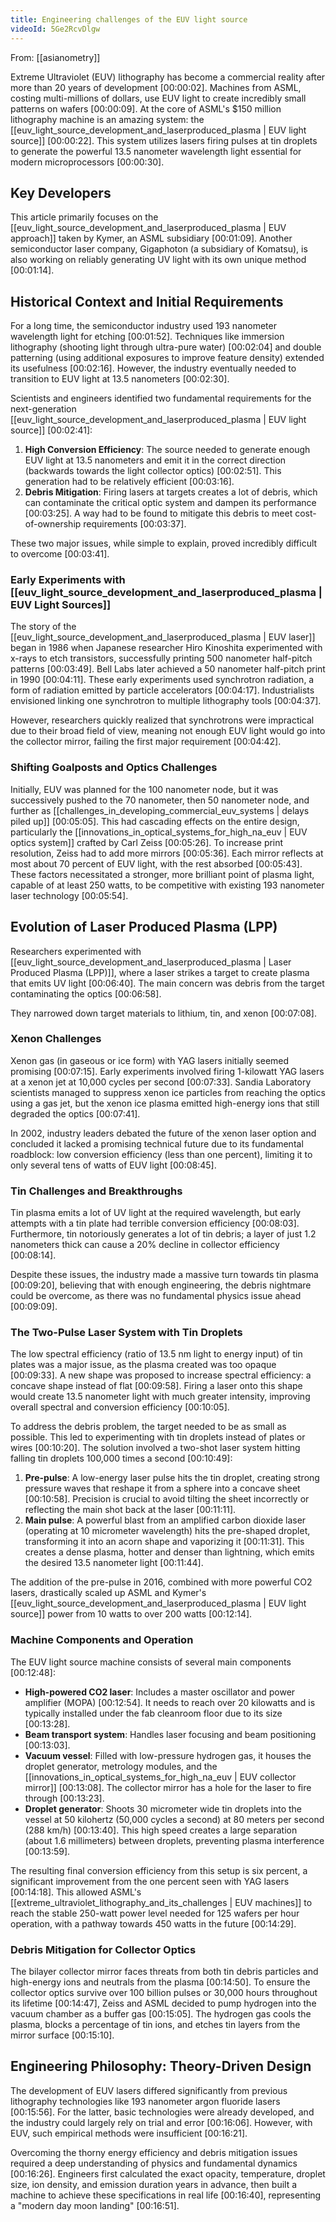 ```yaml
---
title: Engineering challenges of the EUV light source
videoId: 5Ge2RcvDlgw
---
```


From: [[asianometry]] <br/> 

Extreme Ultraviolet (EUV) lithography has become a commercial reality after more than 20 years of development <a class="yt-timestamp" data-t="00:00:02">[00:00:02]</a>. Machines from ASML, costing multi-millions of dollars, use EUV light to create incredibly small patterns on wafers <a class="yt-timestamp" data-t="00:00:09">[00:00:09]</a>. At the core of ASML's $150 million lithography machine is an amazing system: the [[euv_light_source_development_and_laserproduced_plasma | EUV light source]] <a class="yt-timestamp" data-t="00:00:22">[00:00:22]</a>. This system utilizes lasers firing pulses at tin droplets to generate the powerful 13.5 nanometer wavelength light essential for modern microprocessors <a class="yt-timestamp" data-t="00:00:30">[00:00:30]</a>.

## Key Developers
This article primarily focuses on the [[euv_light_source_development_and_laserproduced_plasma | EUV approach]] taken by Kymer, an ASML subsidiary <a class="yt-timestamp" data-t="00:01:09">[00:01:09]</a>. Another semiconductor laser company, Gigaphoton (a subsidiary of Komatsu), is also working on reliably generating UV light with its own unique method <a class="yt-timestamp" data-t="00:01:14">[00:01:14]</a>.

## Historical Context and Initial Requirements
For a long time, the semiconductor industry used 193 nanometer wavelength light for etching <a class="yt-timestamp" data-t="00:01:52">[00:01:52]</a>. Techniques like immersion lithography (shooting light through ultra-pure water) <a class="yt-timestamp" data-t="00:02:04">[00:02:04]</a> and double patterning (using additional exposures to improve feature density) extended its usefulness <a class="yt-timestamp" data-t="00:02:16">[00:02:16]</a>. However, the industry eventually needed to transition to EUV light at 13.5 nanometers <a class="yt-timestamp" data-t="00:02:30">[00:02:30]</a>.

Scientists and engineers identified two fundamental requirements for the next-generation [[euv_light_source_development_and_laserproduced_plasma | EUV light source]] <a class="yt-timestamp" data-t="00:02:41">[00:02:41]</a>:
1.  **High Conversion Efficiency**: The source needed to generate enough EUV light at 13.5 nanometers and emit it in the correct direction (backwards towards the light collector optics) <a class="yt-timestamp" data-t="00:02:51">[00:02:51]</a>. This generation had to be relatively efficient <a class="yt-timestamp" data-t="00:03:16">[00:03:16]</a>.
2.  **Debris Mitigation**: Firing lasers at targets creates a lot of debris, which can contaminate the critical optic system and dampen its performance <a class="yt-timestamp" data-t="00:03:25">[00:03:25]</a>. A way had to be found to mitigate this debris to meet cost-of-ownership requirements <a class="yt-timestamp" data-t="00:03:37">[00:03:37]</a>.

These two major issues, while simple to explain, proved incredibly difficult to overcome <a class="yt-timestamp" data-t="00:03:41">[00:03:41]</a>.

### Early Experiments with [[euv_light_source_development_and_laserproduced_plasma | EUV Light Sources]]
The story of the [[euv_light_source_development_and_laserproduced_plasma | EUV laser]] began in 1986 when Japanese researcher Hiro Kinoshita experimented with x-rays to etch transistors, successfully printing 500 nanometer half-pitch patterns <a class="yt-timestamp" data-t="00:03:49">[00:03:49]</a>. Bell Labs later achieved a 50 nanometer half-pitch print in 1990 <a class="yt-timestamp" data-t="00:04:11">[00:04:11]</a>. These early experiments used synchrotron radiation, a form of radiation emitted by particle accelerators <a class="yt-timestamp" data-t="00:04:17">[00:04:17]</a>. Industrialists envisioned linking one synchrotron to multiple lithography tools <a class="yt-timestamp" data-t="00:04:37">[00:04:37]</a>.

However, researchers quickly realized that synchrotrons were impractical due to their broad field of view, meaning not enough EUV light would go into the collector mirror, failing the first major requirement <a class="yt-timestamp" data-t="00:04:42">[00:04:42]</a>.

### Shifting Goalposts and Optics Challenges
Initially, EUV was planned for the 100 nanometer node, but it was successively pushed to the 70 nanometer, then 50 nanometer node, and further as [[challenges_in_developing_commercial_euv_systems | delays piled up]] <a class="yt-timestamp" data-t="00:05:05">[00:05:05]</a>. This had cascading effects on the entire design, particularly the [[innovations_in_optical_systems_for_high_na_euv | EUV optics system]] crafted by Carl Zeiss <a class="yt-timestamp" data-t="00:05:26">[00:05:26]</a>. To increase print resolution, Zeiss had to add more mirrors <a class="yt-timestamp" data-t="00:05:36">[00:05:36]</a>. Each mirror reflects at most about 70 percent of EUV light, with the rest absorbed <a class="yt-timestamp" data-t="00:05:43">[00:05:43]</a>. These factors necessitated a stronger, more brilliant point of plasma light, capable of at least 250 watts, to be competitive with existing 193 nanometer laser technology <a class="yt-timestamp" data-t="00:05:54">[00:05:54]</a>.

## Evolution of Laser Produced Plasma (LPP)
Researchers experimented with [[euv_light_source_development_and_laserproduced_plasma | Laser Produced Plasma (LPP)]], where a laser strikes a target to create plasma that emits UV light <a class="yt-timestamp" data-t="00:06:40">[00:06:40]</a>. The main concern was debris from the target contaminating the optics <a class="yt-timestamp" data-t="00:06:58">[00:06:58]</a>.

They narrowed down target materials to lithium, tin, and xenon <a class="yt-timestamp" data-t="00:07:08">[00:07:08]</a>.

### Xenon Challenges
Xenon gas (in gaseous or ice form) with YAG lasers initially seemed promising <a class="yt-timestamp" data-t="00:07:15">[00:07:15]</a>. Early experiments involved firing 1-kilowatt YAG lasers at a xenon jet at 10,000 cycles per second <a class="yt-timestamp" data-t="00:07:33">[00:07:33]</a>. Sandia Laboratory scientists managed to suppress xenon ice particles from reaching the optics using a gas jet, but the xenon ice plasma emitted high-energy ions that still degraded the optics <a class="yt-timestamp" data-t="00:07:41">[00:07:41]</a>.

In 2002, industry leaders debated the future of the xenon laser option and concluded it lacked a promising technical future due to its fundamental roadblock: low conversion efficiency (less than one percent), limiting it to only several tens of watts of EUV light <a class="yt-timestamp" data-t="00:08:45">[00:08:45]</a>.

### Tin Challenges and Breakthroughs
Tin plasma emits a lot of UV light at the required wavelength, but early attempts with a tin plate had terrible conversion efficiency <a class="yt-timestamp" data-t="00:08:03">[00:08:03]</a>. Furthermore, tin notoriously generates a lot of tin debris; a layer of just 1.2 nanometers thick can cause a 20% decline in collector efficiency <a class="yt-timestamp" data-t="00:08:14">[00:08:14]</a>.

Despite these issues, the industry made a massive turn towards tin plasma <a class="yt-timestamp" data-t="00:09:20">[00:09:20]</a>, believing that with enough engineering, the debris nightmare could be overcome, as there was no fundamental physics issue ahead <a class="yt-timestamp" data-t="00:09:09">[00:09:09]</a>.

### The Two-Pulse Laser System with Tin Droplets
The low spectral efficiency (ratio of 13.5 nm light to energy input) of tin plates was a major issue, as the plasma created was too opaque <a class="yt-timestamp" data-t="00:09:33">[00:09:33]</a>. A new shape was proposed to increase spectral efficiency: a concave shape instead of flat <a class="yt-timestamp" data-t="00:09:58">[00:09:58]</a>. Firing a laser onto this shape would create 13.5 nanometer light with much greater intensity, improving overall spectral and conversion efficiency <a class="yt-timestamp" data-t="00:10:05">[00:10:05]</a>.

To address the debris problem, the target needed to be as small as possible. This led to experimenting with tin droplets instead of plates or wires <a class="yt-timestamp" data-t="00:10:20">[00:10:20]</a>. The solution involved a two-shot laser system hitting falling tin droplets 100,000 times a second <a class="yt-timestamp" data-t="00:10:49">[00:10:49]</a>:

1.  **Pre-pulse**: A low-energy laser pulse hits the tin droplet, creating strong pressure waves that reshape it from a sphere into a concave sheet <a class="yt-timestamp" data-t="00:10:58">[00:10:58]</a>. Precision is crucial to avoid tilting the sheet incorrectly or reflecting the main shot back at the laser <a class="yt-timestamp" data-t="00:11:11">[00:11:11]</a>.
2.  **Main pulse**: A powerful blast from an amplified carbon dioxide laser (operating at 10 micrometer wavelength) hits the pre-shaped droplet, transforming it into an acorn shape and vaporizing it <a class="yt-timestamp" data-t="00:11:31">[00:11:31]</a>. This creates a dense plasma, hotter and denser than lightning, which emits the desired 13.5 nanometer light <a class="yt-timestamp" data-t="00:11:44">[00:11:44]</a>.

The addition of the pre-pulse in 2016, combined with more powerful CO2 lasers, drastically scaled up ASML and Kymer's [[euv_light_source_development_and_laserproduced_plasma | EUV light source]] power from 10 watts to over 200 watts <a class="yt-timestamp" data-t="00:12:14">[00:12:14]</a>.

### Machine Components and Operation
The EUV light source machine consists of several main components <a class="yt-timestamp" data-t="00:12:48">[00:12:48]</a>:
*   **High-powered CO2 laser**: Includes a master oscillator and power amplifier (MOPA) <a class="yt-timestamp" data-t="00:12:54">[00:12:54]</a>. It needs to reach over 20 kilowatts and is typically installed under the fab cleanroom floor due to its size <a class="yt-timestamp" data-t="00:13:28">[00:13:28]</a>.
*   **Beam transport system**: Handles laser focusing and beam positioning <a class="yt-timestamp" data-t="00:13:03">[00:13:03]</a>.
*   **Vacuum vessel**: Filled with low-pressure hydrogen gas, it houses the droplet generator, metrology modules, and the [[innovations_in_optical_systems_for_high_na_euv | EUV collector mirror]] <a class="yt-timestamp" data-t="00:13:08">[00:13:08]</a>. The collector mirror has a hole for the laser to fire through <a class="yt-timestamp" data-t="00:13:23">[00:13:23]</a>.
*   **Droplet generator**: Shoots 30 micrometer wide tin droplets into the vessel at 50 kilohertz (50,000 cycles a second) at 80 meters per second (288 km/h) <a class="yt-timestamp" data-t="00:13:40">[00:13:40]</a>. This high speed creates a large separation (about 1.6 millimeters) between droplets, preventing plasma interference <a class="yt-timestamp" data-t="00:13:59">[00:13:59]</a>.

The resulting final conversion efficiency from this setup is six percent, a significant improvement from the one percent seen with YAG lasers <a class="yt-timestamp" data-t="00:14:18">[00:14:18]</a>. This allowed ASML's [[extreme_ultraviolet_lithography_and_its_challenges | EUV machines]] to reach the stable 250-watt power level needed for 125 wafers per hour operation, with a pathway towards 450 watts in the future <a class="yt-timestamp" data-t="00:14:29">[00:14:29]</a>.

### Debris Mitigation for Collector Optics
The bilayer collector mirror faces threats from both tin debris particles and high-energy ions and neutrals from the plasma <a class="yt-timestamp" data-t="00:14:50">[00:14:50]</a>. To ensure the collector optics survive over 100 billion pulses or 30,000 hours throughout its lifetime <a class="yt-timestamp" data-t="00:14:47">[00:14:47]</a>, Zeiss and ASML decided to pump hydrogen into the vacuum chamber as a buffer gas <a class="yt-timestamp" data-t="00:15:05">[00:15:05]</a>. The hydrogen gas cools the plasma, blocks a percentage of tin ions, and etches tin layers from the mirror surface <a class="yt-timestamp" data-t="00:15:10">[00:15:10]</a>.

## Engineering Philosophy: Theory-Driven Design
The development of EUV lasers differed significantly from previous lithography technologies like 193 nanometer argon fluoride lasers <a class="yt-timestamp" data-t="00:15:56">[00:15:56]</a>. For the latter, basic technologies were already developed, and the industry could largely rely on trial and error <a class="yt-timestamp" data-t="00:16:06">[00:16:06]</a>. However, with EUV, such empirical methods were insufficient <a class="yt-timestamp" data-t="00:16:21">[00:16:21]</a>.

Overcoming the thorny energy efficiency and debris mitigation issues required a deep understanding of physics and fundamental dynamics <a class="yt-timestamp" data-t="00:16:26">[00:16:26]</a>. Engineers first calculated the exact opacity, temperature, droplet size, ion density, and emission duration years in advance, then built a machine to achieve these specifications in real life <a class="yt-timestamp" data-t="00:16:40">[00:16:40]</a>, representing a "modern day moon landing" <a class="yt-timestamp" data-t="00:16:51">[00:16:51]</a>.